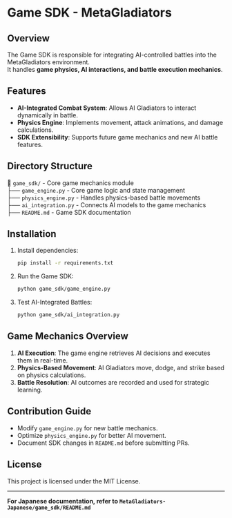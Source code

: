 # Game SDK - MetaGladiators

## Overview
The Game SDK is responsible for integrating AI-controlled battles into the MetaGladiators environment.  
It handles **game physics, AI interactions, and battle execution mechanics**.

## Features
- **AI-Integrated Combat System**: Allows AI Gladiators to interact dynamically in battle.
- **Physics Engine**: Implements movement, attack animations, and damage calculations.
- **SDK Extensibility**: Supports future game mechanics and new AI battle features.

## Directory Structure
📂 `game_sdk/` - Core game mechanics module  
 ├── `game_engine.py` - Core game logic and state management  
 ├── `physics_engine.py` - Handles physics-based battle movements  
 ├── `ai_integration.py` - Connects AI models to the game mechanics  
 ├── `README.md` - Game SDK documentation  

## Installation
1. Install dependencies:
   ```bash
   pip install -r requirements.txt
   ```

2. Run the Game SDK:
   ```bash
   python game_sdk/game_engine.py
   ```

3. Test AI-Integrated Battles:
   ```bash
   python game_sdk/ai_integration.py
   ```

## Game Mechanics Overview
1. **AI Execution**: The game engine retrieves AI decisions and executes them in real-time.
2. **Physics-Based Movement**: AI Gladiators move, dodge, and strike based on physics calculations.
3. **Battle Resolution**: AI outcomes are recorded and used for strategic learning.

## Contribution Guide
- Modify `game_engine.py` for new battle mechanics.
- Optimize `physics_engine.py` for better AI movement.
- Document SDK changes in `README.md` before submitting PRs.

## License
This project is licensed under the MIT License.

---

**For Japanese documentation, refer to `MetaGladiators-Japanese/game_sdk/README.md`**  
